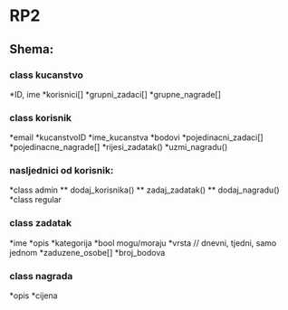 # RP2
## Shema:
### class kucanstvo
  *ID, ime
  *korisnici[]
  *grupni_zadaci[]
  *grupne_nagrade[]

### class korisnik
  *email
  *kucanstvoID
  *ime_kucanstva
  *bodovi
  *pojedinacni_zadaci[]
  *pojedinacne_nagrade[]
  *rijesi_zadatak()
  *uzmi_nagradu()
  
### nasljednici od korisnik:
  *class admin
  **  dodaj_korisnika()
  **  zadaj_zadatak()
  **  dodaj_nagradu()
  *class regular

### class zadatak
  *ime
  *opis
  *kategorija
  *bool mogu/moraju
  *vrsta // dnevni, tjedni, samo jednom
  *zaduzene_osobe[]
  *broj_bodova
  
### class nagrada
  *opis
  *cijena
  
